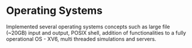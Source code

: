 # Operating Systems

Implemented several operating systems concepts such as large file (~20GB) input and output, POSIX shell, addition of functionalities to a fully operational OS - XV6, multi threaded simulations and servers.